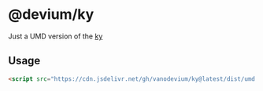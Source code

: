 # @devium/ky

Just a UMD version of the [ky](https://www.npmjs.com/package/ky/v/1.8.1)

## Usage

```html
<script src="https://cdn.jsdelivr.net/gh/vanodevium/ky@latest/dist/umd.min.js"></script>
```
